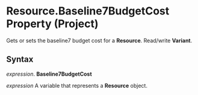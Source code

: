 
# Resource.Baseline7BudgetCost Property (Project)

Gets or sets the baseline7 budget cost for a  **Resource**. Read/write **Variant**.


## Syntax

 _expression_. **Baseline7BudgetCost**

 _expression_ A variable that represents a **Resource** object.

